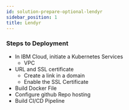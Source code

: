 ```yaml
---
id: solution-prepare-optional-lendyr
sidebar_position: 1
title: Lendyr
---
```


### Steps to Deployment
- In IBM Cloud, initiate a Kubernetes Services
    - VPC
- URL and SSL certificate
    - Create a link in a domain
    - Enable the SSL Certificate
- Build Docker File
- Configure github Repo hosting
- Build CI/CD Pipeline